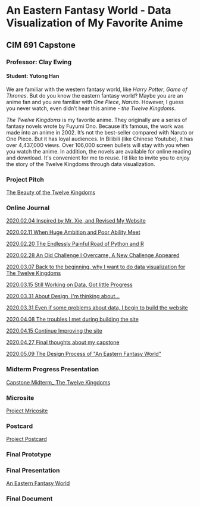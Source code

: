 # An Eastern Fantasy World - Data Visualization of My Favorite Anime
## CIM 691 Capstone 
### Professor: Clay Ewing
#### Student: Yutong Han
We are familiar with the western fantasy world, like *Harry Potter*, *Game of Thrones*. But do you know the eastern fantasy world? Maybe you are an anime fan and you are familiar with *One Piece*, *Naruto*. However, I guess you never watch, even didn’t hear this anime - *the Twelve Kingdoms*.

*The Twelve Kingdoms* is my favorite anime. They originally are a series of fantasy novels wrote by Fuyumi Ono. Because it’s famous, the work was made into an anime in 2002. It’s not the best-seller compared with Naruto or One Piece. But it has loyal audiences. In Bilibili (like Chinese Youtube), it has over 4,437,000 views. Over 106,000 screen bullets will stay with you when you watch the anime. In addition, the novels are available for online reading and download. It's convenient for me to reuse. I’d like to invite you to enjoy the story of the Twelve Kingdoms through data visualization.

### Project Pitch
[The Beauty of the Twelve Kingdoms](https://github.com/YutongHan1123/twelvekingdoms-master/blob/master/pres/The%20Beauty%20of%20the%20Twelve%20Kingdoms.pdf)

### Online Journal
[2020.02.04 Inspired by Mr. Xie, and Revised My Website](http://yutong-han.com/blog/weekly/02.html)

[2020.02.11 When Huge Ambition and Poor Ability Meet](http://yutong-han.com/blog/weekly/03.html)

[2020.02.20 The Endlessly Painful Road of Python and R](http://yutong-han.com/blog/weekly/04.html)

[2020.02.28 An Old Challenge I Overcame, A New Challenge Appeared](http://yutong-han.com/blog/weekly/05.html)

[2020.03.07 Back to the beginning, why I want to do data visualization for The Twelve Kingdoms](http://yutong-han.com/blog/weekly/06.html)

[2020.03.15 Still Working on Data, Got little Progress](http://yutong-han.com/blog/weekly/07.html)

[2020.03.31 About Design, I'm thinking about...](http://yutong-han.com/blog/weekly/08.html)

[2020.03.31 Even if some problems about data, I begin to build the website](http://yutong-han.com/blog/weekly/09.html)

[2020.04.08 The troubles I met during building the site](http://yutong-han.com/blog/weekly/10.html)

[2020.04.15 Continue Improving the site](http://yutong-han.com/blog/weekly/11.html)

[2020.04.27 Final thoughts about my capstone](http://yutong-han.com/blog/weekly/12.html)

[2020.05.09 The Design Process of "An Eastern Fantasy World"](http://yutong-han.com/blog/weekly/13.html)

### Midterm Progress Presentation 
[Capstone Midterm_ The Twelve Kingdoms](https://github.com/YutongHan1123/twelvekingdoms-master/blob/master/pres/Capstone%20Midterm_%20The%20Twelve%20Kingdoms.pdf)

### Microsite
[Project Mricosite](https://github.com/YutongHan1123/twelvekingdoms-master/blob/master/pres/Yutong%20Han's%20Capstone%20Postcard.pdf)

### Postcard
[Project Postcard](http://yutong-han.com/port/port10.html)

### Final Prototype 

### Final Presentation 
[An Eastern Fantasy World](https://github.com/YutongHan1123/twelvekingdoms-master/blob/master/pres/An%20Eastern%20Fantasy%20World.pdf)

### Final Document

